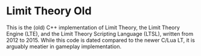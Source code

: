 # Limit Theory Old

This is the (old) C++ implementation of Limit Theory, the Limit Theory Engine (LTE), and the Limit Theory Scripting Language (LTSL), written from 2012 to 2015. While this code is dated compared to the newer C/Lua LT, it is arguably meatier in gameplay implementation.
